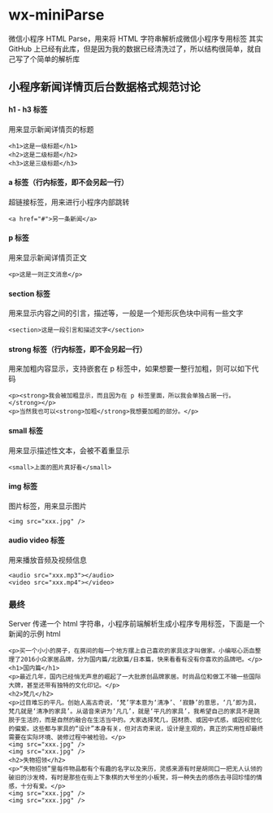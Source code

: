 # wx-miniParse
微信小程序 HTML Parse，用来将 HTML 字符串解析成微信小程序专用标签
其实 GitHub 上已经有此库，但是因为我的数据已经清洗过了，所以结构很简单，就自己写了个简单的解析库

## 小程序新闻详情页后台数据格式规范讨论

#### h1 - h3 标签
用来显示新闻详情页的标题
```
<h1>这是一级标题</h1>
<h2>这是二级标题</h2>
<h3>这是三级标题</h3>
```

#### a 标签（行内标签，即不会另起一行）
超链接标签，用来进行小程序内部跳转
```
<a href="#">另一条新闻</a>
```

#### p 标签
用来显示新闻详情页正文
```
<p>这是一则正文消息</p>
```

#### section 标签
用来显示内容之间的引言，描述等，一般是一个矩形灰色块中间有一些文字
```
<section>这是一段引言和描述文字</section>
```

#### strong 标签（行内标签，即不会另起一行）
用来加粗内容显示，支持嵌套在 p 标签中，如果想要一整行加粗，则可以如下代码
```
<p><strong>我会被加粗显示，而且因为在 p 标签里面，所以我会单独占据一行。</strong></p>
<p>当然我也可以<strong>加粗</strong>我想要加粗的部分。</p>
```

#### small 标签
用来显示描述性文本，会被不着重显示
```
<small>上面的图片真好看</small>
```

#### img 标签
图片标签，用来显示图片
```
<img src="xxx.jpg" />
```

#### audio video 标签
用来播放音频及视频信息
```
<audio src="xxx.mp3"></audio>
<video src="xxx.mp4"></video>
```

### 最终
Server 传递一个 html 字符串，小程序前端解析生成小程序专用标签，下面是一个新闻的示例 html
```
<p>买一个小小的房子，在房间的每一个地方摆上自己喜欢的家具这才叫做家。小编呕心沥血整理了2016小众家居品牌，分为国内篇/北欧篇/日本篇，快来看看有没有你喜欢的品牌吧。</p>
<h1>国内篇</h1>
<p>最近几年，国内已经悄无声息的崛起了一大批原创品牌家居。时尚品位和做工不输一些国际大牌，甚至还带有独特的文化印记。</p>
<h2>梵几</h2>
<p>过目难忘的平凡。创始人高古奇说，‘梵’字本意为‘清净’、‘寂静’的意思，‘几’即为具，梵几就是‘清净的家具’。从谐音来讲为‘凡几’，就是‘平凡的家具’，我希望自己的家具不是跳脱于生活的，而是自然的融合在生活当中的。大家选择梵几，因材质、或因中式感，或因视觉化的偏爱。这些都与家具的“设计”本身有关，但对古奇来说，设计是主观的，真正的实用性却最终需要在实际环境、装修过程中被检验。</p>
<img src="xxx.jpg" />
<img src="xxx.jpg" />
<h2>失物招领</h2>
<p>“失物招领”里每件物品都有个有趣的名字以及来历，灵感来源有时是胡同口一把无人认领的破旧的沙发椅，有时是那些在街上下象棋的大爷坐的小板凳，将一种失去的感伤去寻回珍惜的情感，十分有爱。</p>
<img src="xxx.jpg" />
<img src="xxx.jpg" />
```
